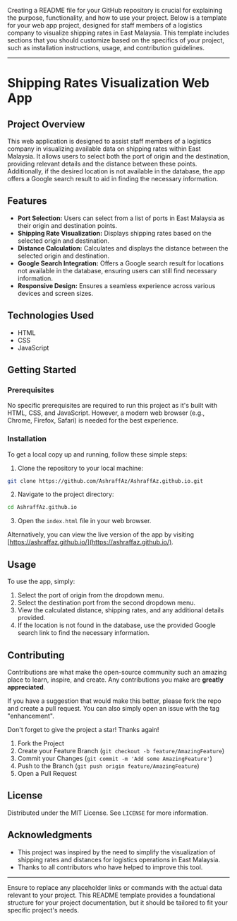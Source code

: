 Creating a README file for your GitHub repository is crucial for explaining the purpose, functionality, and how to use your project. Below is a template for your web app project, designed for staff members of a logistics company to visualize shipping rates in East Malaysia. This template includes sections that you should customize based on the specifics of your project, such as installation instructions, usage, and contribution guidelines.

---

# Shipping Rates Visualization Web App

## Project Overview

This web application is designed to assist staff members of a logistics company in visualizing available data on shipping rates within East Malaysia. It allows users to select both the port of origin and the destination, providing relevant details and the distance between these points. Additionally, if the desired location is not available in the database, the app offers a Google search result to aid in finding the necessary information.

## Features

- **Port Selection:** Users can select from a list of ports in East Malaysia as their origin and destination points.
- **Shipping Rate Visualization:** Displays shipping rates based on the selected origin and destination.
- **Distance Calculation:** Calculates and displays the distance between the selected origin and destination.
- **Google Search Integration:** Offers a Google search result for locations not available in the database, ensuring users can still find necessary information.
- **Responsive Design:** Ensures a seamless experience across various devices and screen sizes.

## Technologies Used

- HTML
- CSS
- JavaScript

## Getting Started

### Prerequisites

No specific prerequisites are required to run this project as it's built with HTML, CSS, and JavaScript. However, a modern web browser (e.g., Chrome, Firefox, Safari) is needed for the best experience.

### Installation

To get a local copy up and running, follow these simple steps:

1. Clone the repository to your local machine:

```bash
git clone https://github.com/AshraffAz/AshraffAz.github.io.git
```

2. Navigate to the project directory:

```bash
cd AshraffAz.github.io
```

3. Open the `index.html` file in your web browser.

Alternatively, you can view the live version of the app by visiting [https://ashraffaz.github.io/](https://ashraffaz.github.io/).

## Usage

To use the app, simply:

1. Select the port of origin from the dropdown menu.
2. Select the destination port from the second dropdown menu.
3. View the calculated distance, shipping rates, and any additional details provided.
4. If the location is not found in the database, use the provided Google search link to find the necessary information.

## Contributing

Contributions are what make the open-source community such an amazing place to learn, inspire, and create. Any contributions you make are **greatly appreciated**.

If you have a suggestion that would make this better, please fork the repo and create a pull request. You can also simply open an issue with the tag "enhancement".

Don't forget to give the project a star! Thanks again!

1. Fork the Project
2. Create your Feature Branch (`git checkout -b feature/AmazingFeature`)
3. Commit your Changes (`git commit -m 'Add some AmazingFeature'`)
4. Push to the Branch (`git push origin feature/AmazingFeature`)
5. Open a Pull Request

## License

Distributed under the MIT License. See `LICENSE` for more information.

## Acknowledgments

- This project was inspired by the need to simplify the visualization of shipping rates and distances for logistics operations in East Malaysia.
- Thanks to all contributors who have helped to improve this tool.

---

Ensure to replace any placeholder links or commands with the actual data relevant to your project. This README template provides a foundational structure for your project documentation, but it should be tailored to fit your specific project's needs.
